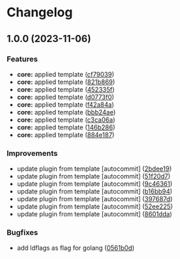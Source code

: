 # Changelog

## 1.0.0 (2023-11-06)


### Features

* **core:** applied template ([cf79039](https://github.com/kc-workspace/asdf-git-chglog/commit/cf790390a2a913e055d144b7f5bd52de32b94501))
* **core:** applied template ([821b869](https://github.com/kc-workspace/asdf-git-chglog/commit/821b869a1e5bb79d4a083e85588570e4a7479a87))
* **core:** applied template ([452335f](https://github.com/kc-workspace/asdf-git-chglog/commit/452335fdc921777fcd3dde1558ee9835c7ad9bcd))
* **core:** applied template ([d0773f0](https://github.com/kc-workspace/asdf-git-chglog/commit/d0773f0acc44ae65e8b11eede5e1cc6de3822a24))
* **core:** applied template ([f42a84a](https://github.com/kc-workspace/asdf-git-chglog/commit/f42a84aa65e6e3b12581372bc56714f49858525c))
* **core:** applied template ([bbb24ae](https://github.com/kc-workspace/asdf-git-chglog/commit/bbb24aeeddc0569fbf24cc17770367d580ba41cc))
* **core:** applied template ([c3ca06a](https://github.com/kc-workspace/asdf-git-chglog/commit/c3ca06a73abda6135548291ae5bbd2bc23afa0b6))
* **core:** applied template ([146b286](https://github.com/kc-workspace/asdf-git-chglog/commit/146b286e8ae95744145bfb92749ce21e4337046a))
* **core:** applied template ([884e187](https://github.com/kc-workspace/asdf-git-chglog/commit/884e18711bcf6451a93629f19d46326207c2d026))


### Improvements

* update plugin from template [autocommit] ([2bdee19](https://github.com/kc-workspace/asdf-git-chglog/commit/2bdee19541d6001dd803e06ea719db76d7ff4058))
* update plugin from template [autocommit] ([51f20d7](https://github.com/kc-workspace/asdf-git-chglog/commit/51f20d7c429f38ec2962d88f3ded89ab15a66548))
* update plugin from template [autocommit] ([9c46361](https://github.com/kc-workspace/asdf-git-chglog/commit/9c463618edd055d0f40b4939a35f12f56bfda8aa))
* update plugin from template [autocommit] ([b16bb94](https://github.com/kc-workspace/asdf-git-chglog/commit/b16bb9441fee6960d174e49bb19b8ee86a60c9ae))
* update plugin from template [autocommit] ([397687d](https://github.com/kc-workspace/asdf-git-chglog/commit/397687d32f1b434af86c157d1fd6d8454cbefdea))
* update plugin from template [autocommit] ([52ee225](https://github.com/kc-workspace/asdf-git-chglog/commit/52ee2258eb8db2d5f246d72279db04fa1c973600))
* update plugin from template [autocommit] ([8601dda](https://github.com/kc-workspace/asdf-git-chglog/commit/8601dda28df1c239794830c7d50e10dd6572f572))


### Bugfixes

* add ldflags as flag for golang ([0561b0d](https://github.com/kc-workspace/asdf-git-chglog/commit/0561b0d01d90bae87ad9231eff1473035564a4ef))
